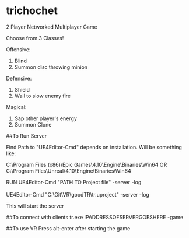 # trichochet
2 Player Networked Multiplayer Game

Choose from 3 Classes!

Offensive:
1. Blind
2. Summon disc throwing minion

Defensive:
1. Shield
2. Wall to slow enemy fire

Magical:
1. Sap other player's energy
2. Summon Clone



##To Run Server

Find Path to "UE4Editor-Cmd" depends on installation.  Will be something like:

C:\Program Files (x86)\Epic Games\4.10\Engine\Binaries\Win64
OR
C:\Program Files\Unreal\4.10\Engine\Binaries\Win64

RUN
UE4Editor-Cmd "PATH TO Project file" -server -log<br><br>
UE4Editor-Cmd "C:\Git\VR\goodTR\tr.uproject" -server -log

This will start the server

##To connect with clients
tr.exe IPADDRESSOFSERVERGOESHERE -game

##To use VR
Press alt-enter after starting the game
